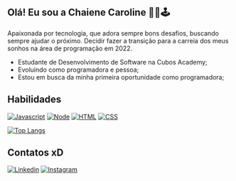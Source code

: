 ## Olá! Eu sou a Chaiene Caroline 👋✨🕹️

Apaixonada por tecnologia, que adora sempre bons desafios, buscando sempre ajudar o próximo. Decidir fazer a transição para a carreia dos meus sonhos na área de programação em 2022.
- Estudante de Desenvolvimento de Software na Cubos Academy;
- Evoluindo como programadora e pessoa;
- Estou em busca da minha primeira oportunidade como programadora;

## Habilidades

[![Javascript](https://img.shields.io/badge/JavaScript-323330?style=for-the-badge&logo=javascript&logoColor=F7DF1E)]() [![Node](https://img.shields.io/badge/Node.js-43853D?style=for-the-badge&logo=node.js&logoColor=white)]() [![HTML](https://img.shields.io/badge/HTML5-E34F26?style=for-the-badge&logo=html5&logoColor=white)]() [![CSS](https://img.shields.io/badge/CSS3-1572B6?style=for-the-badge&logo=css3&logoColor=white)]()

[![Top Langs](https://github-readme-stats.vercel.app/api/top-langs/?username=ChaiCaroline&layout=compact)](https://github.com/anuraghazra/github-readme-stats)

## Contatos xD

[![Linkedin](https://img.shields.io/badge/LinkedIn-0077B5?style=for-the-badge&logo=linkedin&logoColor=white)](https://www.linkedin.com/in/chaiene-caroline/) [![Instagram](https://img.shields.io/badge/Instagram-E4405F?style=for-the-badge&logo=instagram&logoColor=white)](https://www.instagram.com/chaiene50/)

